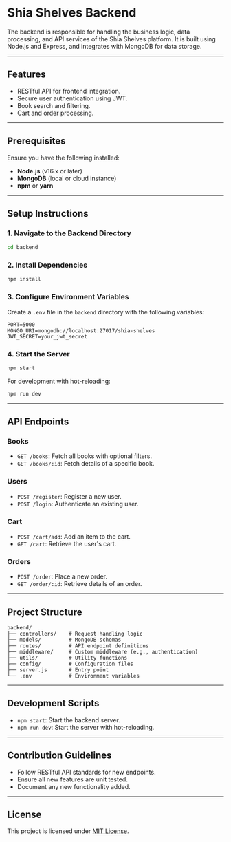 # Shia Shelves Backend

The backend is responsible for handling the business logic, data processing, and API services of the Shia Shelves platform. It is built using Node.js and Express, and integrates with MongoDB for data storage.

---

## Features

- RESTful API for frontend integration.
- Secure user authentication using JWT.
- Book search and filtering.
- Cart and order processing.

---

## Prerequisites

Ensure you have the following installed:
- **Node.js** (v16.x or later)
- **MongoDB** (local or cloud instance)
- **npm** or **yarn**

---

## Setup Instructions

### 1. Navigate to the Backend Directory
```bash
cd backend
```

### 2. Install Dependencies
```bash
npm install
```

### 3. Configure Environment Variables
Create a `.env` file in the `backend` directory with the following variables:
```plaintext
PORT=5000
MONGO_URI=mongodb://localhost:27017/shia-shelves
JWT_SECRET=your_jwt_secret
```

### 4. Start the Server
```bash
npm start
```

For development with hot-reloading:
```bash
npm run dev
```

---

## API Endpoints

### Books
- `GET /books`: Fetch all books with optional filters.
- `GET /books/:id`: Fetch details of a specific book.

### Users
- `POST /register`: Register a new user.
- `POST /login`: Authenticate an existing user.

### Cart
- `POST /cart/add`: Add an item to the cart.
- `GET /cart`: Retrieve the user's cart.

### Orders
- `POST /order`: Place a new order.
- `GET /order/:id`: Retrieve details of an order.

---

## Project Structure

```plaintext
backend/
├── controllers/    # Request handling logic
├── models/         # MongoDB schemas
├── routes/         # API endpoint definitions
├── middleware/     # Custom middleware (e.g., authentication)
├── utils/          # Utility functions
├── config/         # Configuration files
├── server.js       # Entry point
└── .env            # Environment variables
```

---

## Development Scripts

- `npm start`: Start the backend server.
- `npm run dev`: Start the server with hot-reloading.

---

## Contribution Guidelines

- Follow RESTful API standards for new endpoints.
- Ensure all new features are unit tested.
- Document any new functionality added.

---

## License

This project is licensed under [MIT License](../LICENSE).